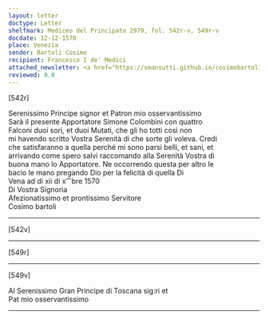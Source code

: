 ```yaml
---
layout: letter
doctype: Letter
shelfmark: Mediceo del Principato 2979, fol. 542r-v, 549r-v
docdate: 12-12-1570
place: Venezia
sender: Bartoli Cosimo
recipient: Francesco I de' Medici
attached_newsletter: <a href="https://smansutti.github.io/cosimobartoli/texts/3080_221/">3080_221</a>
reviewed: 0.0
---
```


[542r]  
  
  
Serenissimo Principe signor et Patron mio osservantissimo  
Sarà il presente Apportatore Simone Colombini con quattro  
Falconi duoi sori, et duoi Mutati, che gli ho totti così non  
mi havendo scritto Vostra Serenità di che sorte gli voleva. Credi  
che satisfaranno a quella perché mi sono parsi belli, et sani, et  
arrivando come spero salvi raccomando alla Serenità Vostra di  
buona mano lo Apportatore. Ne occorrendo questa per altro le  
bacio le mano pregando Dio per la felicità di quella Di  
Vena ad di xii di x⁀bre 1570  
Di Vostra Signoria  
Afezionatissimo et prontissimo Servitore  
Cosimo bartoli  
  
---  

[542v]  
  
  
  
---  

[549r]  
  
  
  
---  

[549v]  
  
  
Al Serenissimo Gran Principe di Toscana sig:ri et  
Pat mio osservantissimo  
  
---  

